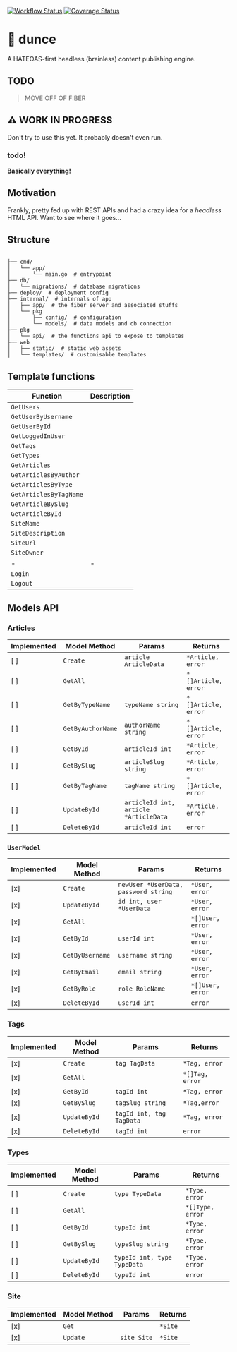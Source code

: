 [![Workflow Status](https://github.com/nixpig/dunce/actions/workflows/validate.yml/badge.svg?branch=main)](https://github.com/nixpig/dunce/actions/workflows/validate.yml?query=branch%3Amain)
[![Coverage Status](https://coveralls.io/repos/github/nixpig/dunce/badge.svg?branch=main)](https://coveralls.io/github/nixpig/dunce?branch=main)

# 🧠 dunce

A HATEOAS-first headless (brainless) content publishing engine.

## TODO

> MOVE OFF OF FIBER

## ⚠️ WORK IN PROGRESS

Don't try to use this yet. It probably doesn't even run.

### todo!

**Basically everything!**

## Motivation

Frankly, pretty fed up with REST APIs and had a crazy idea for a _headless_ HTML API. Want to see where it goes...

## Structure

```

├── cmd/
│   └── app/
│       └── main.go  # entrypoint
├── db/
│   └── migrations/  # database migrations
├── deploy/  # deployment config
├── internal/  # internals of app
│   ├── app/  # the fiber server and associated stuffs
│   └── pkg
│       ├── config/  # configuration
│       └── models/  # data models and db connection
├── pkg
│   └── api/  # the functions api to expose to templates
├── web
│   ├── static/  # static web assets
│   └── templates/  # customisable templates

```

## Template functions

| Function               | Description |
| ---------------------- | ----------- |
| `GetUsers`             |             |
| `GetUserByUsername`    |             |
| `GetUserById`          |             |
| `GetLoggedInUser`      |             |
| `GetTags`              |             |
| `GetTypes`             |             |
| `GetArticles`          |             |
| `GetArticlesByAuthor`  |             |
| `GetArticlesByType`    |             |
| `GetArticlesByTagName` |             |
| `GetArticleBySlug`     |             |
| `GetArticleById`       |             |
| `SiteName`             |             |
| `SiteDescription`      |             |
| `SiteUrl`              |             |
| `SiteOwner`            |             |
| -                      | -           |
| `Login`                |             |
| `Logout`               |             |

## Models API

### Articles

| Implemented | Model Method      | Params                                | Returns             |
| ----------- | ----------------- | ------------------------------------- | ------------------- |
| [ ]         | `Create`          | `article ArticleData`                 | `*Article, error`   |
| [ ]         | `GetAll`          |                                       | `*[]Article, error` |
| [ ]         | `GetByTypeName`   | `typeName string`                     | `*[]Article, error` |
| [ ]         | `GetByAuthorName` | `authorName string`                   | `*[]Article, error` |
| [ ]         | `GetById`         | `articleId int`                       | `*Article, error`   |
| [ ]         | `GetBySlug`       | `articleSlug string`                  | `*Article, error`   |
| [ ]         | `GetByTagName`    | `tagName string`                      | `*[]Article, error` |
| [ ]         | `UpdateById`      | `articleId int, article *ArticleData` | `*Article, error`   |
| [ ]         | `DeleteById`      | `articleId int`                       | `error`             |

### `UserModel`

| Implemented | Model Method    | Params                               | Returns          |
| ----------- | --------------- | ------------------------------------ | ---------------- |
| [x]         | `Create`        | `newUser *UserData, password string` | `*User, error`   |
| [x]         | `UpdateById`    | `id int, user *UserData`             | `*User, error`   |
| [x]         | `GetAll`        |                                      | `*[]User, error` |
| [x]         | `GetById`       | `userId int`                         | `*User, error`   |
| [x]         | `GetByUsername` | `username string`                    | `*User, error`   |
| [x]         | `GetByEmail`    | `email string`                       | `*User, error`   |
| [x]         | `GetByRole`     | `role RoleName`                      | `*[]User, error` |
| [x]         | `DeleteById`    | `userId int`                         | `error`          |

### Tags

| Implemented | Model Method | Params                   | Returns         |
| ----------- | ------------ | ------------------------ | --------------- |
| [x]         | `Create`     | `tag TagData`            | `*Tag, error`   |
| [x]         | `GetAll`     |                          | `*[]Tag, error` |
| [x]         | `GetById`    | `tagId int`              | `*Tag, error`   |
| [x]         | `GetBySlug`  | `tagSlug string`         | `*Tag,error`    |
| [x]         | `UpdateById` | `tagId int, tag TagData` | `*Tag, error`   |
| [x]         | `DeleteById` | `tagId int`              | `error`         |

### Types

| Implemented | Model Method | Params                      | Returns          |
| ----------- | ------------ | --------------------------- | ---------------- |
| [ ]         | `Create`     | `type TypeData`             | `*Type, error`   |
| [ ]         | `GetAll`     |                             | `*[]Type, error` |
| [ ]         | `GetById`    | `typeId int`                | `*Type, error`   |
| [ ]         | `GetBySlug`  | `typeSlug string`           | `*Type, error`   |
| [ ]         | `UpdateById` | `typeId int, type TypeData` | `*Type, error`   |
| [ ]         | `DeleteById` | `typeId int`                | `error`          |

### Site

| Implemented | Model Method | Params      | Returns |
| ----------- | ------------ | ----------- | ------- |
| [x]         | `Get`        |             | `*Site` |
| [x]         | `Update`     | `site Site` | `*Site` |
